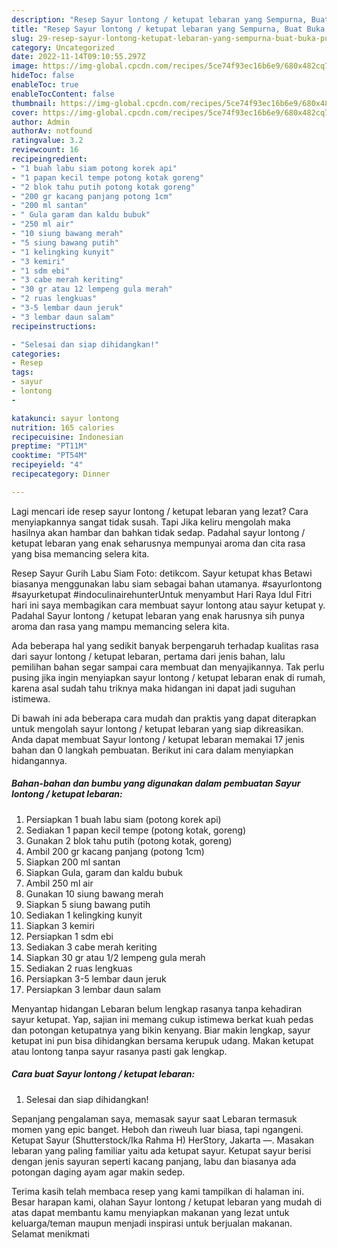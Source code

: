 ```yaml
---
description: "Resep Sayur lontong / ketupat lebaran yang Sempurna, Buat Buka Puasa}"
title: "Resep Sayur lontong / ketupat lebaran yang Sempurna, Buat Buka Puasa}"
slug: 29-resep-sayur-lontong-ketupat-lebaran-yang-sempurna-buat-buka-puasa
category: Uncategorized
date: 2022-11-14T09:10:55.297Z
image: https://img-global.cpcdn.com/recipes/5ce74f93ec16b6e9/680x482cq70/sayur-lontong-ketupat-lebaran-foto-resep-utama.jpg
hideToc: false
enableToc: true
enableTocContent: false
thumbnail: https://img-global.cpcdn.com/recipes/5ce74f93ec16b6e9/680x482cq70/sayur-lontong-ketupat-lebaran-foto-resep-utama.jpg
cover: https://img-global.cpcdn.com/recipes/5ce74f93ec16b6e9/680x482cq70/sayur-lontong-ketupat-lebaran-foto-resep-utama.jpg
author: Admin
authorAv: notfound
ratingvalue: 3.2
reviewcount: 16
recipeingredient:
- "1 buah labu siam potong korek api"
- "1 papan kecil tempe potong kotak goreng"
- "2 blok tahu putih potong kotak goreng"
- "200 gr kacang panjang potong 1cm"
- "200 ml santan"
- " Gula garam dan kaldu bubuk"
- "250 ml air"
- "10 siung bawang merah"
- "5 siung bawang putih"
- "1 kelingking kunyit"
- "3 kemiri"
- "1 sdm ebi"
- "3 cabe merah keriting"
- "30 gr atau 12 lempeng gula merah"
- "2 ruas lengkuas"
- "3-5 lembar daun jeruk"
- "3 lembar daun salam"
recipeinstructions:

- "Selesai dan siap dihidangkan!"
categories:
- Resep
tags:
- sayur
- lontong
- 

katakunci: sayur lontong  
nutrition: 165 calories
recipecuisine: Indonesian
preptime: "PT11M"
cooktime: "PT54M"
recipeyield: "4"
recipecategory: Dinner

---
```



Lagi mencari ide resep sayur lontong / ketupat lebaran yang lezat? Cara menyiapkannya sangat tidak susah. Tapi Jika keliru mengolah maka hasilnya akan hambar dan bahkan tidak sedap. Padahal sayur lontong / ketupat lebaran yang enak seharusnya mempunyai aroma dan cita rasa yang bisa memancing selera kita.


Resep Sayur Gurih Labu Siam Foto: detikcom. Sayur ketupat khas Betawi biasanya menggunakan labu siam sebagai bahan utamanya. #sayurlontong #sayurketupat #indoculinairehunterUntuk menyambut Hari Raya Idul Fitri hari ini saya membagikan cara membuat sayur lontong atau sayur ketupat y. Padahal Sayur lontong / ketupat lebaran yang enak harusnya sih punya aroma dan rasa yang mampu memancing selera kita.

Ada beberapa hal yang sedikit banyak berpengaruh terhadap kualitas rasa dari sayur lontong / ketupat lebaran, pertama dari jenis bahan, lalu pemilihan bahan segar sampai cara membuat dan menyajikannya. Tak perlu pusing jika ingin menyiapkan sayur lontong / ketupat lebaran enak di rumah, karena asal sudah tahu triknya maka hidangan ini dapat jadi suguhan istimewa.


Di bawah ini ada beberapa cara mudah dan praktis yang dapat diterapkan untuk mengolah sayur lontong / ketupat lebaran yang siap dikreasikan. Anda dapat membuat Sayur lontong / ketupat lebaran memakai 17 jenis bahan dan 0 langkah pembuatan. Berikut ini cara dalam menyiapkan hidangannya.

<!--inarticleads1-->

##### Bahan-bahan dan bumbu yang digunakan dalam pembuatan Sayur lontong / ketupat lebaran:

1. Persiapkan 1 buah labu siam (potong korek api)
1. Sediakan 1 papan kecil tempe (potong kotak, goreng)
1. Gunakan 2 blok tahu putih (potong kotak, goreng)
1. Ambil 200 gr kacang panjang (potong 1cm)
1. Siapkan 200 ml santan
1. Siapkan  Gula, garam dan kaldu bubuk
1. Ambil 250 ml air
1. Gunakan 10 siung bawang merah
1. Siapkan 5 siung bawang putih
1. Sediakan 1 kelingking kunyit
1. Siapkan 3 kemiri
1. Persiapkan 1 sdm ebi
1. Sediakan 3 cabe merah keriting
1. Siapkan 30 gr atau 1/2 lempeng gula merah
1. Sediakan 2 ruas lengkuas
1. Persiapkan 3-5 lembar daun jeruk
1. Persiapkan 3 lembar daun salam


Menyantap hidangan Lebaran belum lengkap rasanya tanpa kehadiran sayur ketupat. Yap, sajian ini memang cukup istimewa berkat kuah pedas dan potongan ketupatnya yang bikin kenyang. Biar makin lengkap, sayur ketupat ini pun bisa dihidangkan bersama kerupuk udang. Makan ketupat atau lontong tanpa sayur rasanya pasti gak lengkap. 

<!--inarticleads2-->

##### Cara buat Sayur lontong / ketupat lebaran:


1. Selesai dan siap dihidangkan!

Sepanjang pengalaman saya, memasak sayur saat Lebaran termasuk momen yang epic banget. Heboh dan riweuh luar biasa, tapi ngangeni. Ketupat Sayur (Shutterstock/Ika Rahma H) HerStory, Jakarta —. Masakan lebaran yang paling familiar yaitu ada ketupat sayur. Ketupat sayur berisi dengan jenis sayuran seperti kacang panjang, labu dan biasanya ada potongan daging ayam agar makin sedep. 

Terima kasih telah membaca resep yang kami tampilkan di halaman ini. Besar harapan kami, olahan Sayur lontong / ketupat lebaran yang mudah di atas dapat membantu kamu menyiapkan makanan yang lezat untuk keluarga/teman maupun menjadi inspirasi untuk berjualan makanan. Selamat menikmati
